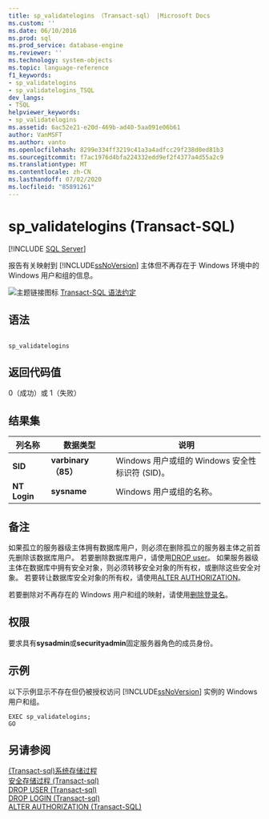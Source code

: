 ```yaml
---
title: sp_validatelogins （Transact-sql） |Microsoft Docs
ms.custom: ''
ms.date: 06/10/2016
ms.prod: sql
ms.prod_service: database-engine
ms.reviewer: ''
ms.technology: system-objects
ms.topic: language-reference
f1_keywords:
- sp_validatelogins
- sp_validatelogins_TSQL
dev_langs:
- TSQL
helpviewer_keywords:
- sp_validatelogins
ms.assetid: 6ac52e21-e20d-469b-ad40-5aa091e06b61
author: VanMSFT
ms.author: vanto
ms.openlocfilehash: 8299e334ff3219c41a3a4adfcc29f238d0ed81b3
ms.sourcegitcommit: f7ac1976d4bfa224332edd9ef2f4377a4d55a2c9
ms.translationtype: MT
ms.contentlocale: zh-CN
ms.lasthandoff: 07/02/2020
ms.locfileid: "85891261"
---
```

# <a name="sp_validatelogins-transact-sql"></a>sp_validatelogins (Transact-SQL)
[!INCLUDE [SQL Server](../../includes/applies-to-version/sqlserver.md)]

  报告有关映射到 [!INCLUDE[ssNoVersion](../../includes/ssnoversion-md.md)] 主体但不再存在于 Windows 环境中的 Windows 用户和组的信息。  
  
 ![主题链接图标](../../database-engine/configure-windows/media/topic-link.gif "“主题链接”图标") [Transact-SQL 语法约定](../../t-sql/language-elements/transact-sql-syntax-conventions-transact-sql.md)  
  
## <a name="syntax"></a>语法  
  
```  
  
sp_validatelogins  
```  
  
## <a name="return-code-values"></a>返回代码值  
 0（成功）或 1（失败）  
  
## <a name="result-sets"></a>结果集  
  
|列名称|数据类型|说明|  
|-----------------|---------------|-----------------|  
|**SID**|**varbinary （85）**|Windows 用户或组的 Windows 安全性标识符 (SID)。|  
|**NT Login**|**sysname**|Windows 用户或组的名称。|  
  
## <a name="remarks"></a>备注  
 如果孤立的服务器级主体拥有数据库用户，则必须在删除孤立的服务器主体之前首先删除该数据库用户。 若要删除数据库用户，请使用[DROP user](../../t-sql/statements/drop-user-transact-sql.md)。 如果服务器级主体在数据库中拥有安全对象，则必须转移安全对象的所有权，或删除这些安全对象。 若要转让数据库安全对象的所有权，请使用[ALTER AUTHORIZATION](../../t-sql/statements/alter-authorization-transact-sql.md)。  
  
 若要删除对不再存在的 Windows 用户和组的映射，请使用[删除登录名](../../t-sql/statements/drop-login-transact-sql.md)。  
  
## <a name="permissions"></a>权限  
 要求具有**sysadmin**或**securityadmin**固定服务器角色的成员身份。  
  
## <a name="examples"></a>示例  
 以下示例显示不存在但仍被授权访问 [!INCLUDE[ssNoVersion](../../includes/ssnoversion-md.md)] 实例的 Windows 用户和组。  
  
```  
EXEC sp_validatelogins;  
GO  
```  
  
## <a name="see-also"></a>另请参阅  
 [&#40;Transact-sql&#41;系统存储过程](../../relational-databases/system-stored-procedures/system-stored-procedures-transact-sql.md)   
 [安全存储过程 &#40;Transact-sql&#41;](../../relational-databases/system-stored-procedures/security-stored-procedures-transact-sql.md)   
 [DROP USER &#40;Transact-sql&#41;](../../t-sql/statements/drop-user-transact-sql.md)   
 [DROP LOGIN &#40;Transact-sql&#41;](../../t-sql/statements/drop-login-transact-sql.md)   
 [ALTER AUTHORIZATION (Transact-SQL)](../../t-sql/statements/alter-authorization-transact-sql.md)  
  
  
